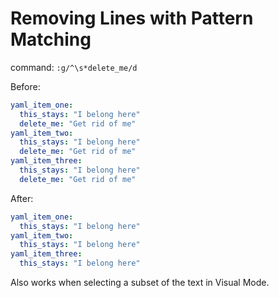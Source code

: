 # Removing Lines with Pattern Matching
command: `:g/^\s*delete_me/d`

Before:
```yaml
yaml_item_one:
  this_stays: "I belong here"
  delete_me: "Get rid of me"
yaml_item_two:
  this_stays: "I belong here"
  delete_me: "Get rid of me"
yaml_item_three:
  this_stays: "I belong here"
  delete_me: "Get rid of me"
```

After:
```yaml
yaml_item_one:
  this_stays: "I belong here"
yaml_item_two:
  this_stays: "I belong here"
yaml_item_three:
  this_stays: "I belong here"
```

Also works when selecting a subset of the text in Visual Mode.
